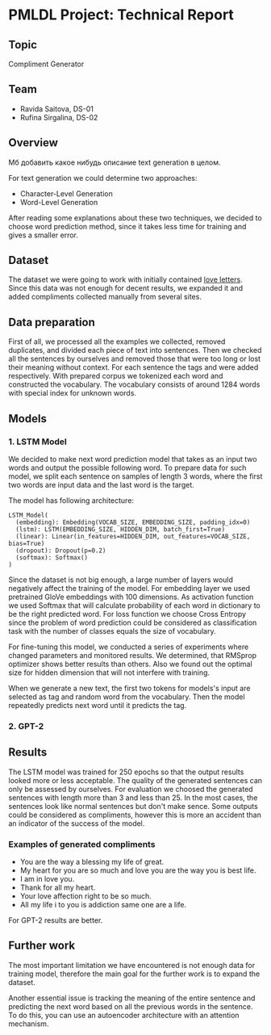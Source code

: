 # PMLDL Project: Technical Report


## Topic
Compliment Generator


## Team
* Ravida Saitova, DS-01
* Rufina Sirgalina, DS-02


## Overview

Мб добавить какое нибудь описание text generation в целом.

For text generation we could determine two approaches:
* Character-Level Generation
* Word-Level Generation

After reading some explanations about these two techniques, we decided to choose word prediction method, since it takes less time for training and gives a smaller error.


## Dataset

The dataset we were going to work with initially contained [love letters](https://www.kaggle.com/fillerink/love-letters). 
Since this data was not enough for decent results, we expanded it and added compliments collected manually from several sites.


## Data preparation

First of all, we processed all the examples we collected, removed duplicates, and divided each piece of text into sentences. 
Then we checked all the sentences by ourselves and removed those that were too long or lost their meaning without context. 
For each sentence the tags <Start-Of-Sequence> and <End-Of-Sequence> were added respectively.
With prepared corpus we tokenized each word and constructed the vocabulary. The vocabulary consists of around 1284 words with special index for unknown words.   


## Models

### 1. LSTM Model

We decided to make next word prediction model that takes as an input two words and output the possible following word. 
To prepare data for such model, we split each sentence on samples of length 3 words, where the first two words are input data and the last word is the target.

The model has following architecture:
```
LSTM_Model(
  (embedding): Embedding(VOCAB_SIZE, EMBEDDING_SIZE, padding_idx=0)
  (lstm): LSTM(EMBEDDING_SIZE, HIDDEN_DIM, batch_first=True)
  (linear): Linear(in_features=HIDDEN_DIM, out_features=VOCAB_SIZE, bias=True)
  (dropout): Dropout(p=0.2)
  (softmax): Softmax()
)
```
Since the dataset is not big enough, a large number of layers would negatively affect the training of the model. 
For embedding layer we used pretrained GloVe embeddings with 100 dimensions. 
As activation function we used Softmax that will calculate probability of each word in dictionary to be the right predicted word. 
For loss function we choose Cross Entropy since the problem of word prediction could be considered as classification task with the number of classes equals the size of vocabulary.
 
For fine-tuning this model, we conducted a series of experiments where changed parameters and monitored results. 
We determined, that RMSprop optimizer shows better results than others. 
Also we found out the optimal size for hidden dimension that will not interfere with training.

When we generate a new text, the first two tokens for models's input are selected as <SOS> tag and random word from the vocabulary. Then the model repeatedly predicts next word until it predicts the <EOS> tag.

### 2. GPT-2

## Results

The LSTM model was trained for 250 epochs so that the output results looked more or less acceptable. The quality of the generated sentences can only be assessed by ourselves. For evaluation we choosed the generated sentences with length more than 3 and less than 25. In the most cases, the sentences look like normal sentences but don't make sence. Some outputs could be considered as compliments, however this is more an accident than an indicator of the success of the model.

### Examples of generated compliments
  
* You are the way a blessing my life of great.
* My heart for you are so much and love you are the way you is best life.
* I am in love you.
* Thank for all my heart.
* Your love affection right to be so much.
* All my life i to you is addiction same one are a life.
  
For GPT-2 results are better. 
  
  
## Further work

The most important limitation we have encountered is not enough data for training model, therefore the main goal for the further work is to expand the dataset. 

Another essential issue is tracking the meaning of the entire sentence and predicting the next word based on all the previous words in the sentence. To do this, you can use an autoencoder architecture with an attention mechanism.

